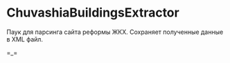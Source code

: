 ChuvashiaBuildingsExtractor
===========================

Паук для парсинга сайта реформы ЖКХ.
Сохраняет полученные данные в XML файл.

=_=